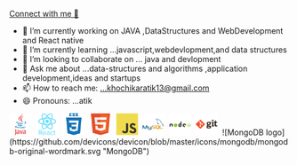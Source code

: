 
 [Connect with me 💬](https://atikvibs1326.github.io/Portfolio-Atikraja.github.io/)
- 🔭 I’m currently working on JAVA ,DataStructures and WebDevelopment and React native 
- 🌱 I’m currently learning ...javascript,webdevlopment,and data structures
- 👯 I’m looking to collaborate on ... java and devlopment
- 💬 Ask me about ...data-structures and algorithms ,application development,ideas and startups
- 📫 How to reach me: ...khochikaratik13@gmail.com
- 😄 Pronouns: ...atik

<div>
  <img src="https://github.com/devicons/devicon/blob/master/icons/java/java-original-wordmark.svg" title="Java" alt="Java" width="40" height="40"/>&nbsp;
  <img src="https://github.com/devicons/devicon/blob/master/icons/react/react-original-wordmark.svg" title="React" alt="React" width="40" height="40"/>&nbsp;
  <img src="https://github.com/devicons/devicon/blob/master/icons/css3/css3-plain-wordmark.svg"  title="CSS3" alt="CSS" width="40" height="40"/>&nbsp;
  <img src="https://github.com/devicons/devicon/blob/master/icons/html5/html5-original.svg" title="HTML5" alt="HTML" width="40" height="40"/>&nbsp;
  <img src="https://github.com/devicons/devicon/blob/master/icons/javascript/javascript-original.svg" title="JavaScript" alt="JavaScript" width="40" height="40"/>&nbsp;
  <img src="https://github.com/devicons/devicon/blob/master/icons/mysql/mysql-original-wordmark.svg" title="MySQL"  alt="MySQL" width="40" height="40"/>&nbsp;
  <img src="https://github.com/devicons/devicon/blob/master/icons/nodejs/nodejs-original-wordmark.svg" title="NodeJS" alt="NodeJS" width="40" height="40"/>&nbsp;
  <img src="https://github.com/devicons/devicon/blob/master/icons/git/git-original-wordmark.svg" title="Git" **alt="Git" width="40" height="40"/>&nbsp;
![MongoDB logo](https://github.com/devicons/devicon/blob/master/icons/mongodb/mongodb-original-wordmark.svg "MongoDB")

</div>
